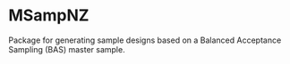# MSampNZ
Package for generating sample designs based on a Balanced Acceptance Sampling (BAS) master sample.
